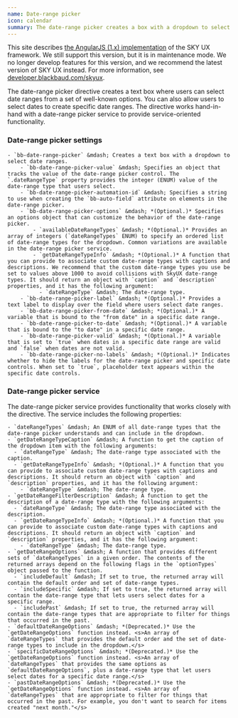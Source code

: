 ```yaml
---
name: Date-range picker
icon: calendar
summary: The date-range picker creates a box with a dropdown to select date ranges from a set of well-known options.
---
```


<bb-alert bb-alert-type="warning">This site describes <a href="https://angularjs.org/">the AngularJS (1.x) implementation</a> of the SKY UX framework. We still support this version, but it is in maintenance mode. We no longer develop features for this version, and we recommend the latest version of SKY UX instead. For more information, see <a href="https://developer.blackbaud.com/skyux">developer.blackbaud.com/skyux</a>.</bb-alert>


The date-range picker directive creates a text box where users can select date ranges from a set of well-known options. You can also allow users to select dates to create specific date ranges. The directive works hand-in-hand with a date-range picker service to provide service-oriented functionality.

### Date-range picker settings ###
    - `bb-date-range-picker` &mdash; Creates a text box with a dropdown to select date ranges.
        - `bb-date-range-picker-value` &mdash; Specifies an object that tracks the value of the date-range picker control. The `.dateRangeType` property provides the integer (ENUM) value of the date-range type that users select.
        - `bb-date-range-picker-automation-id` &mdash; Specifies a string to use when creating the `bb-auto-field` attribute on elements in the date-range picker.
        - `bb-date-range-picker-options` &mdash; *(Optional.)* Specifies an options object that can customize the behavior of the date-range picker.
            - `availableDateRangeTypes` &mdash; *(Optional.)* Provides an array of integers (`dateRangeTypes` ENUM) to specify an ordered list of date-range types for the dropdown. Common variations are available in the date-range picker service.
            - `getDateRangeTypeInfo` &mdash; *(Optional.)* A function that you can provide to associate custom date-range types with captions and descriptions. We recommend that the custom date-range types you use be set to values above 1000 to avoid collisions with SkyUX date-range types. It should return an object with `caption` and `description` properties, and it has the following argument:
              - `dateRangeType` &mdash; The date-range type.
        - `bb-date-range-picker-label` &mdash; *(Optional.)* Provides a text label to display over the field where users select date ranges.
        - `bb-date-range-picker-from-date` &mdash; *(Optional.)* A variable that is bound to the "from date" in a specific date range.
        - `bb-date-range-picker-to-date` &mdash; *(Optional.)* A variable that is bound to the "to date" in a specific date range.
        - `bb-date-range-picker-valid` &mdash; *(Optional.)* A variable that is set to `true` when dates in a specific date range are valid and `false` when dates are not valid.
        - `bb-date-range-picker-no-labels` &mdash; *(Optional.)* Indicates whether to hide the labels for the date-range picker and specific date controls. When set to `true`, placeholder text appears within the specific date controls.

### Date-range picker service ###
The date-range picker service provides functionality that works closely with the directive. The service includes the following properties:

    - `dateRangeTypes` &mdash; An ENUM of all date-range types that the date-range picker understands and can include in the dropdown.
    - `getDateRangeTypeCaption` &mdash; A function to get the caption of the dropdown item with the following arguments:
      - `dateRangeType` &mdash; The date-range type associated with the caption.
      - `getDateRangeTypeInfo` &mdash; *(Optional.)* A function that you can provide to associate custom date-range types with captions and descriptions. It should return an object with `caption` and `description` properties, and it has the following argument:
        - `dateRangeType` &mdash; The date-range type.
    - `getDateRangeFilterDescription` &mdash; A function to get the description of a date-range type with the following arguments:
      - `dateRangeType` &mdash; The date-range type associated with the description.
      - `getDateRangeTypeInfo` &mdash; *(Optional.)* A function that you can provide to associate custom date-range types with captions and descriptions. It should return an object with `caption` and `description` properties, and it has the following argument:
        - `dateRangeType` &mdash; The date-range type.
    - `getDateRangeOptions` &mdash; A function that provides different sets of `dateRangeTypes` in a given order. The contents of the returned arrays depend on the following flags in the `optionTypes` object passed to the function.
      - `includeDefault` &mdash; If set to true, the returned array will contain the default order and set of date-range types.
      - `includeSpecific` &mdash; If set to true, the returned array will contain the date-range type that lets users select dates for a specific range.
      - `includePast` &mdash; If set to true, the returned array will contain the date-range types that are appropriate to filter for things that occurred in the past.
    - `defaultDateRangeOptions` &mdash; *(Deprecated.)* Use the `getDateRangeOptions` function instead. <s>An array of `dateRangeTypes` that provides the default order and the set of date-range types to include in the dropdown.</s>
    - `specificDateRangeOptions` &mdash; *(Deprecated.)* Use the `getDateRangeOptions` function instead. <s>An array of `dateRangeTypes` that provides the same options as `defaultDateRangeOptions`, plus a date-range type that let users select dates for a specific date range.</s>
    - `pastDateRangeOptions` &mdash; *(Deprecated.)* Use the `getDateRangeOptions` function instead. <s>An array of `dateRangeTypes` that are appropriate to filter for things that occurred in the past. For example, you don't want to search for items created "next month."</s>
